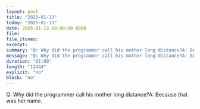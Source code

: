 ```yaml
---
layout: post
title: "2025-01-13"
today: "2025-01-13"
date: 2025-01-13 00:00:00 0000
file:
file_itunes:
excerpt:
summary: "Q: Why did the programmer call his mother long distance?A: Because that was her name."
message: "Q: Why did the programmer call his mother long distance?A: Because that was her name."
duration: "01:00"
length: "11444"
explicit: "no"
block: "no"
---
```

Q: Why did the programmer call his mother long distance?A: Because that was her name.

